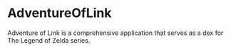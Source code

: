 # AdventureOfLink
Adventure of Link is a comprehensive application that serves as a dex for The Legend of Zelda series.

